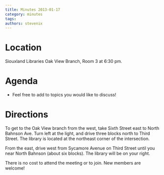 ```yaml
---
title: Minutes 2013-01-17
category: minutes
tags:
authors: stevenix
---
```


# Location

Siouxland Libraries Oak View Branch, Room 3 at 6:30 pm.

# Agenda

- Feel free to add to topics you would like to discuss!

# Directions

To get to the Oak View branch from the west, take Sixth Street east to
North Bahnson Ave. Turn left at the light, and drive three blocks north
to Third Street. The library is located at the northeast corner of the
intersection.

From the east, drive west from Sycamore Avenue on Third Street until you
near North Bahnson (about six blocks). The library will be on your
right.

There is no cost to attend the meeting or to join. New members are
welcome!
